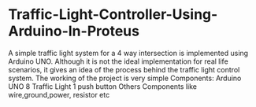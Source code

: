 # Traffic-Light-Controller-Using-Arduino-In-Proteus
A simple traffic light system for a 4 way intersection is implemented using Arduino UNO. Although it is not the ideal implementation for real life scenarios, it gives an idea of the process behind the traffic light control system.  The working of the project is very simple Components:  Arduino UNO 8 Traffic Light 1 push button Others Components like wire,ground,power, resistor etc
